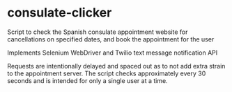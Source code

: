 # consulate-clicker
Script to check the Spanish consulate appointment website for cancellations on specified dates, and book the appointment for the user

Implements Selenium WebDriver and Twilio text message notification API

Requests are intentionally delayed and spaced out as to not add extra strain to the appointment server. The script checks approximately every 30 seconds and is intended for only a single user at a time.

